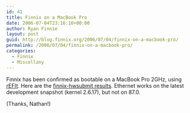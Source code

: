 ```yaml
---
id: 41
title: Finnix on a MacBook Pro
date: 2006-07-04T23:16:10+00:00
author: Ryan Finnie
layout: post
guid: http://blog.finnix.org/2006/07/04/finnix-on-a-macbook-pro/
permalink: /2006/07/04/finnix-on-a-macbook-pro/
categories:
  - Finnix
  - Miscellany
---
```

Finnix has been confirmed as bootable on a MacBook Pro 2GHz, using [rEFIt](http://refit.sourceforge.net/). Here are the [finnix-hwsubmit results](http://www.finnix.org/submits/x86/1152082079-1135890989-787139463.gz). Ethernet works on the latest development snapshot (kernel 2.6.17), but not on 87.0.

(Thanks, Nathan!)
